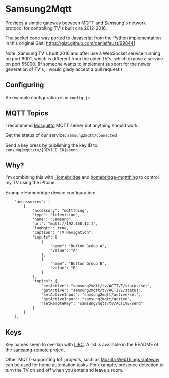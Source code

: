 # Samsung2Mqtt

Provides a simple gateway between MQTT and Samsung's network protocol for
controlling TV's built cira 2012-2016.

The socket code was ported to Javascript from the Python implementation in
this original Gist: https://gist.github.com/danielfaust/998441

Note: Samsung TV's built 2016 and after use a WebSocket service running on
port 8001, which is different from the older TV's, which expose a service on
port 55000. (If someone wants to implement support for the newer generation
of TV's, I would glady accept a pull request.)

## Configuring

An example configuration is in `config.js`

## MQTT Topics

I recommend [Mosquitto](https://mosquitto.org/) MQTT server but anything should work.

Get the status of our service: `samsung2mqtt/connected`

Send a key press by publishing the key ID to: `samsung2mqtt/tv/[DEVICE_ID]/send`

## Why?

I'm combining this with [Homebridge](https://github.com/nfarina/homebridge) and
[homebridge-mqttthing](https://github.com/arachnetech/homebridge-mqttthing) to control
my TV using the iPhone.

Example Homebridge device configuration:

```
    "accessories": [
        {
            "accessory": "mqttthing",
            "type": "television",
            "name": "Samsung",
            "url": "mqtt://192.168.12.1",
            "logMqtt": true,
            "caption": "TV Navigation",
            "inputs": [
                {
                    "name": "Button Group A",
                    "value": "A"
                },
                {
                    "name": "Button Group B",
                    "value": "B"
                }
            ],
            "topics": {
                "setActive": "samsung2mqtt/tv/ACTIVE/status/set",
                "getActive": "samsung2mqtt/tv/ACTIVE/status",
                "setActiveInput": "samsung2mqtt/active/set",
                "getActiveInput": "samsung2mqtt/active",
                "setRemoteKey": "samsung2mqtt/tv/ACTIVE/send"
            }
        }
    ],
```

## Keys

Key names seem to overlap with
[LIRC](https://gist.github.com/unforgiven512/0c232f4112b63021a8e0df6eedfb2ff3).
A list is available in the README of the
[samsung-remote](https://github.com/natalan/samsung-remote) project.

Other MQTT-supporting IoT projects, such as
[Mozilla WebThings Gateway](https://github.com/mozilla-iot/gateway) can be used
for home automation tasks. For example, presence detection to turn the TV on
and off when you enter and leave a room.

